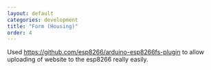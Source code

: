 ```yaml
---
layout: default
categories: development
title: "Form (Housing)"
order: 4
---
```



Used https://github.com/esp8266/arduino-esp8266fs-plugin to allow uploading of website to the esp8266 really easily.
